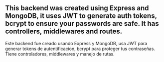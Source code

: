 This backend was created using Express and MongoDB, it uses JWT to generate auth tokens, bcrypt to ensure your passwords are safe. It has controllers, middlewares and routes.
--------------------------------
Este backend fue creado usando Express y MongoDB, usa JWT para generar tokens de autentificacion, bcrypt para proteger tus contraseñas. Tiene controladores, middlewares y manejo de rutas.
